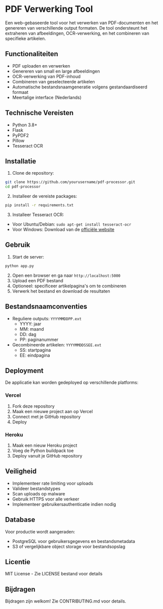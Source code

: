 # PDF Verwerking Tool

Een web-gebaseerde tool voor het verwerken van PDF-documenten en het genereren van verschillende output formaten. De tool ondersteunt het extraheren van afbeeldingen, OCR-verwerking, en het combineren van specifieke artikelen.

## Functionaliteiten

- PDF uploaden en verwerken
- Genereren van small en large afbeeldingen
- OCR-verwerking van PDF-inhoud
- Combineren van geselecteerde artikelen
- Automatische bestandsnaamgeneratie volgens gestandaardiseerd formaat
- Meertalige interface (Nederlands)

## Technische Vereisten

- Python 3.8+
- Flask
- PyPDF2
- Pillow
- Tesseract OCR

## Installatie

1. Clone de repository:
```bash
git clone https://github.com/yourusername/pdf-processor.git
cd pdf-processor
```

2. Installeer de vereiste packages:
```bash
pip install -r requirements.txt
```

3. Installeer Tesseract OCR:
- Voor Ubuntu/Debian: `sudo apt-get install tesseract-ocr`
- Voor Windows: Download van de [officiële website](https://github.com/UB-Mannheim/tesseract/wiki)

## Gebruik

1. Start de server:
```bash
python app.py
```

2. Open een browser en ga naar `http://localhost:5000`
3. Upload een PDF bestand
4. Optioneel: specificeer artikelpagina's om te combineren
5. Verwerk het bestand en download de resultaten

## Bestandsnaamconventies

- Reguliere outputs: `YYYYMMDDPP.ext`
  - YYYY: jaar
  - MM: maand
  - DD: dag
  - PP: paginanummer
- Gecombineerde artikelen: `YYYYMMDDSSEE.ext`
  - SS: startpagina
  - EE: eindpagina

## Deployment

De applicatie kan worden gedeployed op verschillende platforms:

### Vercel
1. Fork deze repository
2. Maak een nieuwe project aan op Vercel
3. Connect met je GitHub repository
4. Deploy

### Heroku
1. Maak een nieuw Heroku project
2. Voeg de Python buildpack toe
3. Deploy vanuit je GitHub repository

## Veiligheid

- Implementeer rate limiting voor uploads
- Valideer bestandstypes
- Scan uploads op malware
- Gebruik HTTPS voor alle verkeer
- Implementeer gebruikersauthenticatie indien nodig

## Database

Voor productie wordt aangeraden:
- PostgreSQL voor gebruikersgegevens en bestandsmetadata
- S3 of vergelijkbare object storage voor bestandsopslag

## Licentie

MIT License - Zie LICENSE bestand voor details

## Bijdragen

Bijdragen zijn welkom! Zie CONTRIBUTING.md voor details.